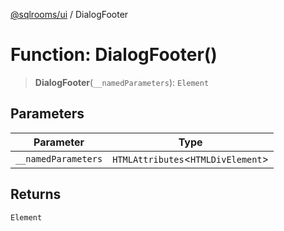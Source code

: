 [@sqlrooms/ui](../index.md) / DialogFooter

# Function: DialogFooter()

> **DialogFooter**(`__namedParameters`): `Element`

## Parameters

| Parameter | Type |
| ------ | ------ |
| `__namedParameters` | `HTMLAttributes`\<`HTMLDivElement`\> |

## Returns

`Element`
